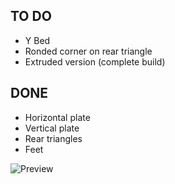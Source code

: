 TO DO
-----
- Y Bed
- Ronded corner on rear triangle
- Extruded version (complete build)
  
DONE
----
- Horizontal plate
- Vertical plate
- Rear triangles
- Feet

![Preview](http://pix.slic.it/p/3ut)
